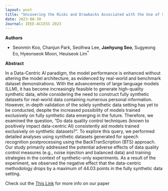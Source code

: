 ```yaml
---
layout: post
title: "Uncovering the Risks and Drawbacks Associated with the Use of Synthetic Data for Grammatical Error Correction (IEEE-ACCESS 2023)"
date: 2023-08-30
Journal: IEEE-ACCESS 2023
---
```


**Authors**
- Seonmin Koo, Chanjun Park, Seolhwa Lee, **Jaehyung Seo**, Sugyeong Eo, Hyeonseok Moon, Heuiseok Lim<sup>*</sup>

**Abstract**

In a Data-Centric AI paradigm, the model performance is enhanced without altering the model architecture, as evidenced by real-world and benchmark dataset demonstrations. With the advancements of large language models (LLM), it has become increasingly feasible to generate high-quality synthetic data, while considering the need to construct fully synthetic datasets for real-world data containing numerous personal information. However, in-depth validation of the solely synthetic data setting has yet to be conducted, despite the increased possibility of models trained exclusively on fully synthetic data emerging in the future. Therefore, we examined the question, “Do data quality control techniques (known to positively impact data-centric AI) consistently aid models trained exclusively on synthetic datasets?”. To explore this query, we performed detailed analyses using synthetic datasets generated for speech recognition postprocessing using the BackTranScription (BTS) approach. Our study primarily addressed the potential adverse effects of data quality control measures (e.g., noise injection and balanced data) and training strategies in the context of synthetic-only experiments. As a result of the experiment, we observed the negative effect that the data-centric methodology drops by a maximum of 44.03 points in the fully synthetic data setting.

Check out the [This Link][DOI] for more info on our paper

[DOI]: https://ieeexplore.ieee.org/document/10234394

